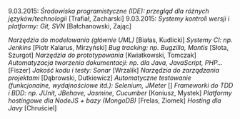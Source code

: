 9.03.2015: *Środowiska programistyczne (IDE): przegląd dla różnych języków/technologii* [Trafiał, Zacharski]
9.03.2015: *Systemy kontroli wersji i platformy: Git, SVN* [Bałchanowski, Zając]

*Narzędzia do modelowania (głównie UML)* [Białas, Kudlicki]
*Systemy CI: np. Jenkins* [Piotr Kalarus, Mirzyński]
*Bug tracking: np. Bugzilla, Mantis* [Słota, Szurgot]
*Narzędzia do prototypowania* [Kwiatkowski, Tomczak]
*Automatyzacja tworzenia dokumentacji: np. dla Java, JavaScript, PHP...* [Fiszer]
*Jakość kodu i testy: Sonar* [Wrzalik]
*Narzędzia do zarządzania projektami* [Dąbrowski, Dutkiewicz]
*Automatyczne testowanie (funkcjonalne, wydajnościowe itd.): Selenium, JMeter* []
*Frameworki do TDD i BDD: np. JUnit, JBehave, Jasmine, Cucumber* [Koniusz, Mystek]
*Platformy hostingowe dla NodeJS + bazy (MongoDB)* [Frelas, Ziomek]
*Hosting dla Javy* [Chruściel]
